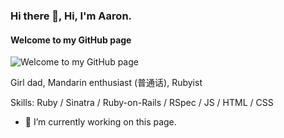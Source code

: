 ### Hi there 👋, Hi, I'm Aaron.
#### Welcome to my GitHub page
![Welcome to my GitHub page](https://arturssmirnovs.github.io/github-profile-readme-generator/images/banner.png)

Girl dad, Mandarin enthusiast (普通话), Rubyist

Skills: Ruby / Sinatra / Ruby-on-Rails / RSpec / JS / HTML / CSS

- 🔭 I’m currently working on this page. 




